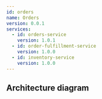 ```yaml
---
id: orders
name: Orders
version: 0.0.1
services:
  - id: orders-service
    version: 1.0.1
  - id: order-fulfillment-service
    version: 1.0.0
  - id: inventory-service
    version: 1.0.0
---
```

## Architecture diagram
<NodeGraph />
